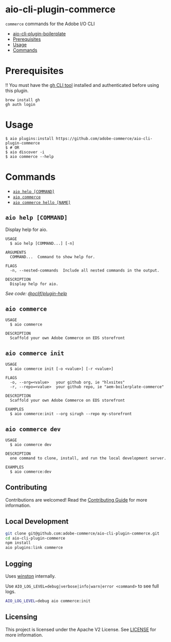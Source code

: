 # aio-cli-plugin-commerce

`commerce` commands for the Adobe I/O CLI

<!-- toc -->
* [aio-cli-plugin-boilerplate](#aio-cli-plugin-boilerplate)
* [Prerequisites](#prerequisites)
* [Usage](#usage)
* [Commands](#commands)
<!-- tocstop -->

# Prerequisites

!! You must have the [gh CLI tool](https://cli.github.com/) installed and authenticated before using this plugin.

```
brew install gh
gh auth login
```

# Usage

```sh-session
$ aio plugins:install https://github.com/adobe-commerce/aio-cli-plugin-commerce
$ # OR
$ aio discover -i
$ aio commerce --help
```

# Commands
<!-- commands -->
* [`aio help [COMMAND]`](#aio-help-command)
* [`aio commerce`](#aio-pluginname)
* [`aio commerce hello [NAME]`](#aio-pluginname-hello-name)

## `aio help [COMMAND]`

Display help for aio.

```
USAGE
  $ aio help [COMMAND...] [-n]

ARGUMENTS
  COMMAND...  Command to show help for.

FLAGS
  -n, --nested-commands  Include all nested commands in the output.

DESCRIPTION
  Display help for aio.
```

_See code: [@oclif/plugin-help](https://github.com/oclif/plugin-help/blob/v6.2.6/src/commands/help.ts)_

## `aio commerce`

```
USAGE
  $ aio commerce

DESCRIPTION
  Scaffold your own Adobe Commerce on EDS storefront
```

## `aio commerce init`

```
USAGE
  $ aio commerce init [-o <value>] [-r <value>]

FLAGS
  -o, --org=<value>   your github org, ie "hlxsites"
  -r, --repo=<value>  your github repo, ie "aem-boilerplate-commerce"

DESCRIPTION
  Scaffold your own Adobe Commerce on EDS storefront

EXAMPLES
  $ aio commerce:init --org sirugh --repo my-storefront
```

## `aio commerce dev`

```
USAGE
  $ aio commerce dev

DESCRIPTION
  one command to clone, install, and run the local development server.

EXAMPLES
  $ aio commerce:dev
```
<!-- commandsstop -->

## Contributing

Contributions are welcomed! Read the [Contributing Guide](CONTRIBUTING.md) for more information.

## Local Development

```sh
git clone git@github.com:adobe-commerce/aio-cli-plugin-commerce.git
cd aio-cli-plugin-commerce
npm install
aio plugins:link commerce
```

## Logging

Uses [winston](https://github.com/winstonjs/winston) internally.

Use `AIO_LOG_LEVEL=debug|verbose|info|warn|error <command>` to see full logs.

```sh
AIO_LOG_LEVEL=debug aio commerce:init
```

## Licensing

This project is licensed under the Apache V2 License. See [LICENSE](LICENSE) for more information.
